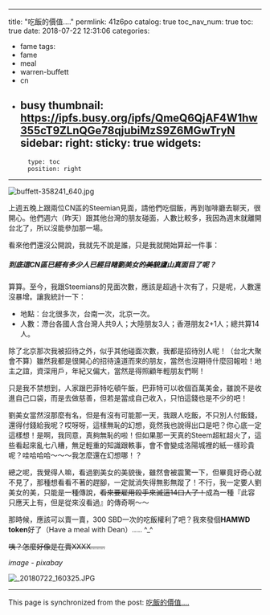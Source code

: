 
---
title: "吃飯的價值...."
permlink: 41z6po
catalog: true
toc_nav_num: true
toc: true
date: 2018-07-22 12:31:06
categories:
- fame
tags:
- fame
- meal
- warren-buffett
- cn
- busy
thumbnail: https://ipfs.busy.org/ipfs/QmeQ6QjAF4W1hw355cT9ZLnQGe78qjubiMzS9Z6MGwTryN
sidebar:
    right:
        sticky: true
widgets:
    -
        type: toc
        position: right
---


![buffett-358241_640.jpg](https://ipfs.busy.org/ipfs/QmeQ6QjAF4W1hw355cT9ZLnQGe78qjubiMzS9Z6MGwTryN)

上週五晚上跟兩位CN區的Steemian見面，請他們吃個飯，再到咖啡廳去聊天，很開心。他們週六（昨天）跟其他台灣的朋友碰面，人數比較多，我因為週末就離開台北了，所以沒能參加那一場。

看來他們還沒公開說，我就先不說是誰，只是我就開始算起一件事：

<h5>到底這CN區已經有多少人已經目睹劉美女的<del>美貌</del>廬山真面目了呢？</h5>

算算。至今，我跟Steemians的見面次數，應該是超過十次有了，只是呢，人數還沒暴增。讓我統計一下：

* 地點：台北很多次，台南一次，北京一次。
* 人數：滯台各國人含台灣人共9人；大陸朋友3人；香港朋友2+1人；總共算14人。

除了北京那次我被招待之外，似乎其他碰面次數，我都是招待別人呢！（台北大聚會不算）雖然我都是很開心的招待遠道而來的朋友，當然也沒期待什麼回報啦！地主之誼，資深用戶，年紀又偏大，當然是得照顧年輕朋友們啊！

只是我不禁想到，人家跟巴菲特吃頓午飯，巴菲特可以收個百萬美金，雖說不是收進自己口袋，而是去做慈善，但若是當成自己收入，只怕這錢也是不少的吧！

劉美女當然沒那麼有名，但是有沒有可能那一天，我跟人吃飯，不只別人付飯錢，還得付錢給我呢？哎呀呀，這樣無恥的幻想，竟然我也說得出口是吧？你心底一定這樣想！是啊，我同意，真夠無恥的啦！但如果那一天真的Steem超紅超火了，這些看起來亂七八糟，無足輕重的知識跟軼事，會不會變成洛陽城裡的紙一樣珍貴呢？哇哈哈哈～～～我怎麼還在幻想哪！？

總之呢，我覺得人嘛，看過劉美女的美貌後，雖然會被震驚一下，但畢竟好奇心就不見了，那種想看看不著的趕腳，一定就消失得無影無蹤了！不行，我一定要人劉美女的美，只能是一種傳說，<del>看來要雇用殺手來滅這14口人了！</del>成為一種『此容只應天上有，但是從來沒看過』的傳奇啊～～

那時候，應該可以賣一賣，300 SBD一次的吃飯權利了吧？我來發個**HAMWD token**好了（Have a meal with Dean）….. ^_^

<del>咦？怎麼好像是在賣XXXX....... </del>

*image - pixabay*

![_20180722_160325.JPG](https://cdn.steemitimages.com/DQmWWCjcbyE3HEP64PT8ekEGBoEmpXiV7YbCS6CRKn2x8Jx/_20180722_160325.JPG)

- - -

This page is synchronized from the post: [吃飯的價值....](https://steemit.com/@deanliu/41z6po)
